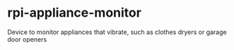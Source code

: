 # rpi-appliance-monitor
Device to monitor appliances that vibrate, such as clothes dryers or garage door openers
